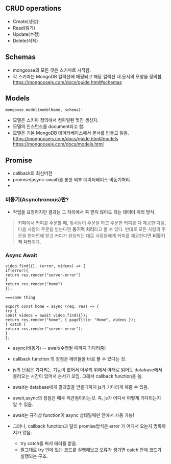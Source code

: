 ## CRUD operations
- Create(생성)
- Read(읽기)
- Update(수정)
- Delete(삭제)

## Schemas
- mongoose의 모든 것은 스키마로 시작함.
- 각 스키마는 MongoDB 컬렉션에 매핑되고 해당 컬렉션 내 문서의 모양을 정의함.
https://mongoosejs.com/docs/guide.html#schemas

## Models
``mongoose.model(modelName, schema):``
- 모델은 스키마 정의에서 컴파일된 멋진 생성자.
- 모델의 인스턴스를 document라고 함.
- 모델은 기본 MongoDB 데이터베이스에서 문서를 만들고 읽음.
https://mongoosejs.com/docs/guide.html#models
https://mongoosejs.com/docs/models.html

## Promise
- callback의 최신버전
- promise(async-await)를 통한 외부 데이터베이스 비동기처리
- 

### 비동기(Asynchronous)란?
- 작업을 요청하지만 결과는 그 자리에서 꼭 받지 않아도 되는 데이터 처리 방식.
> 카페에서 커피를 주문할 때, 앞사람이 주문을 하고 주문한 커피를 다 제공한 다음, 다음 사람의 주문을 받는다면 **동기적 처리**라고 볼 수 있다. 반대로 모든 사람의 주문을 한꺼번에 받고 커피가 완성되는 대로 사람들에게 커피를 제공한다면 **비동기적 처리**이다.

### Async Await
```
video.find({}, (error, videos) => {
if(error){
return res.render("server-error")
}
return res.render("home")
});

===same thing

export const home = async (req, res) => {
try {
const videos = await video.find({});
return res.render("home", { pageTitle: "Home", videos });
} catch {
return res.render("server-error");
}
};
```
- async(비동기) -- await(수행될 때까지 기다려줌)
- callback function 의 장점은 에러들을 바로 볼 수 있다는 것.
- js의 단점은 기다리는 기능이 없어서 아무리 위에서 아래로 읽어도 database에서 불러오는 시간이 있어서 순서가 꼬임. 그래서 callback function을 씀.

- await는 database에게 결과값을 받을때까지 js가 기다리게 해줄 수 있음.
- await,async의 장점은 매우 직관점이라는것. 즉, js가 어디서 어떻게 기다리는지 알 수 있음.
- await는 규칙상 function이 async 상태일때만 안에서 사용 가능!
- 그러나, callback function과 달리 promise방식은 error 가 어디서 오는지 명확하지가 않음.
  - try catch를 써서 에러를 받음.
  - 말그대로 try 안에 있는 코드를 실행해보고 오류가 생기면 catch 안에 코드가 실행되는 구조.
